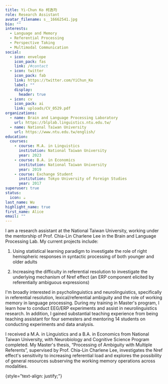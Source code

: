 ```yaml
---
title: Yi-Chun Ko 柯逸均
role: Research Assistant
avatar_filename: s__16662541.jpg
bio: ""
interests:
  - Language and Memory
  - Referential Processing
  - Perspective Taking
  - Multimodal Communication
social:
  - icon: envelope
    icon_pack: fas
    link: /#contact
  - icon: twitter
    icon_pack: fab
    link: https://twitter.com/YiChun_Ko
    label: ""
    display:
      header: true
  - icon: cv
    icon_pack: ai
    link: uploads/CV_0529.pdf
organizations:
  - name: Brain and Language Processing Laboratory
    url: https://blplab.linguistics.ntu.edu.tw/
  - name: National Taiwan University
    url: https://www.ntu.edu.tw/english/
education:
  courses:
    - course: M.A. in Linguistics
      institution: National Taiwan University
      year: 2023
    - course: B.A. in Economics
      institution: National Taiwan University
      year: 2019
    - course: Exchange Student
      institution: Tokyo University of Foreign Studies
      year: 2017
superuser: true
status:
  icon: ☕️
last_name: Wu
highlight_name: true
first_name: Alice
email: ""
---
```

I am a research assistant at the National Taiwan University, working under the mentorship of Prof. Chia-Lin Charlene Lee in the Brain and Language Processing Lab. My current projects include: 

1) Using statistical learning paradigm to investigate the role of right hemispheric responses in syntactic processing of both younger and older adults 

2) Increasing the difficulty in referential resolution to investigate the underlying mechanism of Nref effect (an ERP component elicited by referentially ambiguous expressions) 

I'm broadly interested in psycholinguistics and neurolinguistics, specifically in referential resolution, lexical/referential ambiguity and the role of working memory in language processing. During my training in Master's program, I learn how to conduct EEG/ERP experiments and assist in neurolinguistics research. In addition, I gained substantial teaching experience from being teaching assistant for four semesters and mentoring 14 students on conducting experiments and data analysis. 

I received a M.A. in Linguistics and a B.A. in Economics from National Taiwan University, with Neurobiology and Cognitive Science Program completed. My Master's thesis, “Processing of Ambiguity with Multiple Referents”, supervised by Prof. Chia-Lin Charlene Lee, investigates the Nref effect's sensitivity to increasing referential load and explores the possibility of general resources subserving the working memory operations across modalities.

{style="text-align: justify;"}